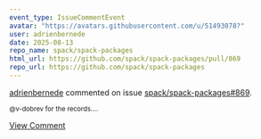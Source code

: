 ```yaml
---
event_type: IssueCommentEvent
avatar: "https://avatars.githubusercontent.com/u/51493078?"
user: adrienbernede
date: 2025-08-13
repo_name: spack/spack-packages
html_url: https://github.com/spack/spack-packages/pull/869
repo_url: https://github.com/spack/spack-packages
---
```


<a href='https://github.com/adrienbernede' target='_blank'>adrienbernede</a> commented on issue <a href='https://github.com/spack/spack-packages/pull/869' target='_blank'>spack/spack-packages#869</a>.

<small>@v-dobrev for the records....</small>

<a href='https://github.com/spack/spack-packages/pull/869' target='_blank'>View Comment</a>